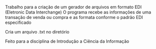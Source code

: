 Trabalho para a criação de um gerador de arquivos em formato EDI (Eletronic Data Interchange)
O programa recebe as informações de uma transação de venda ou compra e as formata conforme o
padrão EDI especificado

Cria um arquivo .txt no diretório

Feito para a disciplina de Introdução a Ciência da Informação
